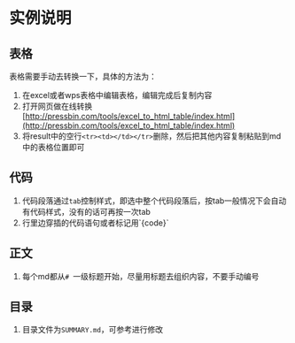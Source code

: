# 实例说明

## 表格

表格需要手动去转换一下，具体的方法为：

1. 在excel或者wps表格中编辑表格，编辑完成后复制内容
2. 打开网页做在线转换[http://pressbin.com/tools/excel_to_html_table/index.html](http://pressbin.com/tools/excel_to_html_table/index.html)
3. 将result中的空行`<tr><td></td></tr>`删除，然后把其他内容复制粘贴到md中的表格位置即可

## 代码

1. 代码段落通过`tab`控制样式，即选中整个代码段落后，按tab一般情况下会自动有代码样式，没有的话可再按一次tab
2. 行里边穿插的代码语句或者标记用\`{code}\`

## 正文

1. 每个md都从`# `一级标题开始，尽量用标题去组织内容，不要手动编号

## 目录

1. 目录文件为`SUMMARY.md`，可参考进行修改